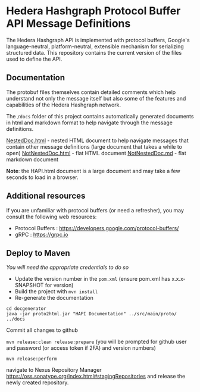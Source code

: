 # Hedera Hashgraph Protocol Buffer API Message Definitions

The Hedera Hashgraph API is implemented with protocol buffers, Google's language-neutral, platform-neutral, extensible mechanism for serializing structured data. This repository contains the current version of the files used to define the API.

## Documentation

The protobuf files themselves contain detailed comments which help understand not only the message itself but also some of the features and capabilities of the Hedera Hashgraph network.

The `/docs` folder of this project contains automatically generated documents in html and markdown format to help navigate through the message definitions.

[NestedDoc.html](https://github.com/hashgraph/hedera-protobuf/blob/master/docs/NestedDoc.html) - nested HTML document to help navigate messages that contain other message definitions (large document that takes a while to open)
[NotNestedDoc.html](https://github.com/hashgraph/hedera-protobuf/blob/master/docs/NotNestedDoc.html) - flat HTML document
[NotNestedDoc.md](https://github.com/hashgraph/hedera-protobuf/blob/master/docs/NotNestedDoc.md) - flat markdown document

__Note__: the HAPI.html document is a large document and may take a few seconds to load in a browser.

## Additional resources

If you are unfamiliar with protocol buffers (or need a refresher), you may consult the following web resources:

- Protocol Buffers : https://developers.google.com/protocol-buffers/
- gRPC : https://grpc.io

## Deploy to Maven

*You will need the appropriate credentials to do so*

- Update the version number in the `pom.xml` (ensure pom.xml has x.x.x-SNAPSHOT for version)
- Build the project with `mvn install`
- Re-generate the documentation

```shell
cd docgenerator
java -jar proto2html.jar "HAPI Documentation" ../src/main/proto/ ../docs
```

Commit all changes to github

`mvn release:clean release:prepare` (you will be prompted for github user and password (or access token if 2FA) and version numbers)

`mvn release:perform`

navigate to Nexus Repository Manager https://oss.sonatype.org/index.html#stagingRepositories and release the newly created repository.
